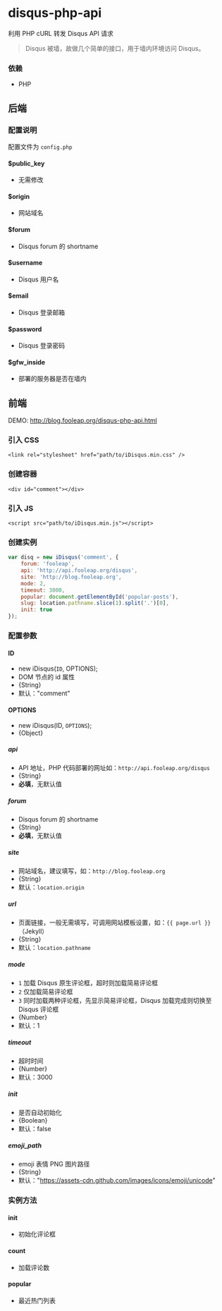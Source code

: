 disqus-php-api
===========
利用 PHP cURL 转发 Disqus API 请求

> Disqus 被墙，故做几个简单的接口，用于墙内环境访问 Disqus。

### 依赖

* PHP

## 后端

### 配置说明

配置文件为 `config.php`

#### $public_key

* 无需修改

#### $origin 

* 网站域名

#### $forum

* Disqus forum 的 shortname

#### $username

* Disqus 用户名

#### $email

* Disqus 登录邮箱

#### $password

* Disqus 登录密码

#### $gfw_inside

* 部署的服务器是否在墙内

## 前端

DEMO: http://blog.fooleap.org/disqus-php-api.html

### 引入 CSS

    <link rel="stylesheet" href="path/to/iDisqus.min.css" />

### 创建容器

    <div id="comment"></div>

### 引入 JS

    <script src="path/to/iDisqus.min.js"></script>

### 创建实例

```javascript
var disq = new iDisqus('comment', {
    forum: 'fooleap',
    api: 'http://api.fooleap.org/disqus',
    site: 'http://blog.fooleap.org',
    mode: 2,
    timeout: 3000,
    popular: document.getElementById('popular-posts'),
    slug: location.pathname.slice(1).split('.')[0],
    init: true
});
```

### 配置参数

#### ID

* new iDisqus(`ID`, OPTIONS);
* DOM 节点的 id 属性
* {String}
* 默认："comment"

#### OPTIONS

* new iDisqus(ID, `OPTIONS`);
* {Object}

##### api

* API 地址，PHP 代码部署的网址如：`http://api.fooleap.org/disqus`
* {String}
* **必填**，无默认值

##### forum

* Disqus forum 的 shortname
* {String}
* **必填**，无默认值

##### site

* 网站域名，建议填写，如：`http://blog.fooleap.org`
* {String}
* 默认：`location.origin`

##### url

* 页面链接，一般无需填写，可调用网站模板设置，如：`{{ page.url }}` （Jekyll）
* {String}
* 默认：`location.pathname`

##### mode

* `1` 加载 Disqus 原生评论框，超时则加载简易评论框
* `2` 仅加载简易评论框
* `3` 同时加载两种评论框，先显示简易评论框，Disqus 加载完成则切换至 Disqus 评论框
* {Number}
* 默认：1 

##### timeout

* 超时时间
* {Number}
* 默认：3000 

##### init

* 是否自动初始化
* {Boolean}
* 默认：false

##### emoji_path

* emoji 表情 PNG 图片路径
* {String}
* 默认："https://assets-cdn.github.com/images/icons/emoji/unicode"

### 实例方法

#### init

* 初始化评论框

#### count

* 加载评论数

#### popular

* 最近热门列表
